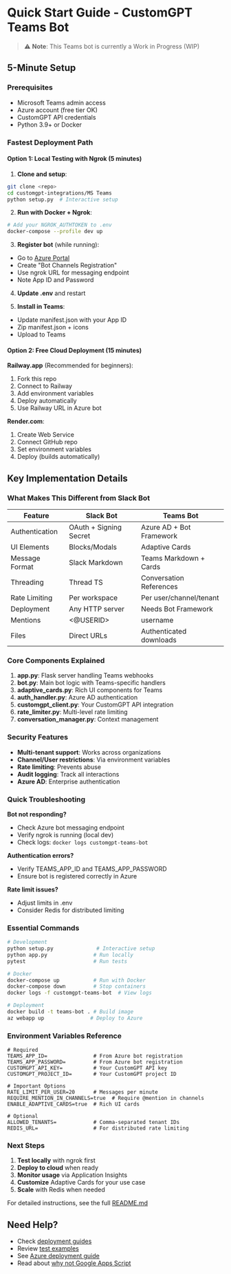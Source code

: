 # Quick Start Guide - CustomGPT Teams Bot

> ⚠️ **Note**: This Teams bot is currently a Work in Progress (WIP)

## 5-Minute Setup

### Prerequisites
- Microsoft Teams admin access
- Azure account (free tier OK)
- CustomGPT API credentials
- Python 3.9+ or Docker

### Fastest Deployment Path

#### Option 1: Local Testing with Ngrok (5 minutes)

1. **Clone and setup**:
```bash
git clone <repo>
cd customgpt-integrations/MS Teams
python setup.py  # Interactive setup
```

2. **Run with Docker + Ngrok**:
```bash
# Add your NGROK_AUTHTOKEN to .env
docker-compose --profile dev up
```

3. **Register bot** (while running):
- Go to [Azure Portal](https://portal.azure.com)
- Create "Bot Channels Registration"
- Use ngrok URL for messaging endpoint
- Note App ID and Password

4. **Update .env** and restart

5. **Install in Teams**:
- Update manifest.json with your App ID
- Zip manifest.json + icons
- Upload to Teams

#### Option 2: Free Cloud Deployment (15 minutes)

**Railway.app** (Recommended for beginners):
1. Fork this repo
2. Connect to Railway
3. Add environment variables
4. Deploy automatically
5. Use Railway URL in Azure bot

**Render.com**:
1. Create Web Service
2. Connect GitHub repo
3. Set environment variables
4. Deploy (builds automatically)

## Key Implementation Details

### What Makes This Different from Slack Bot

| Feature | Slack Bot | Teams Bot |
|---------|-----------|-----------|
| Authentication | OAuth + Signing Secret | Azure AD + Bot Framework |
| UI Elements | Blocks/Modals | Adaptive Cards |
| Message Format | Slack Markdown | Teams Markdown + Cards |
| Threading | Thread TS | Conversation References |
| Rate Limiting | Per workspace | Per user/channel/tenant |
| Deployment | Any HTTP server | Needs Bot Framework |
| Mentions | <@USERID> | <at>username</at> |
| Files | Direct URLs | Authenticated downloads |

### Core Components Explained

1. **app.py**: Flask server handling Teams webhooks
2. **bot.py**: Main bot logic with Teams-specific handlers
3. **adaptive_cards.py**: Rich UI components for Teams
4. **auth_handler.py**: Azure AD authentication
5. **customgpt_client.py**: Your CustomGPT API integration
6. **rate_limiter.py**: Multi-level rate limiting
7. **conversation_manager.py**: Context management

### Security Features

- **Multi-tenant support**: Works across organizations
- **Channel/User restrictions**: Via environment variables
- **Rate limiting**: Prevents abuse
- **Audit logging**: Track all interactions
- **Azure AD**: Enterprise authentication

### Quick Troubleshooting

**Bot not responding?**
- Check Azure bot messaging endpoint
- Verify ngrok is running (local dev)
- Check logs: `docker logs customgpt-teams-bot`

**Authentication errors?**
- Verify TEAMS_APP_ID and TEAMS_APP_PASSWORD
- Ensure bot is registered correctly in Azure

**Rate limit issues?**
- Adjust limits in .env
- Consider Redis for distributed limiting

### Essential Commands

```bash
# Development
python setup.py              # Interactive setup
python app.py               # Run locally
pytest                      # Run tests

# Docker
docker-compose up           # Run with Docker
docker-compose down         # Stop containers
docker logs -f customgpt-teams-bot  # View logs

# Deployment
docker build -t teams-bot . # Build image
az webapp up               # Deploy to Azure
```

### Environment Variables Reference

```env
# Required
TEAMS_APP_ID=               # From Azure bot registration
TEAMS_APP_PASSWORD=         # From Azure bot registration  
CUSTOMGPT_API_KEY=          # Your CustomGPT API key
CUSTOMGPT_PROJECT_ID=       # Your CustomGPT project ID

# Important Options
RATE_LIMIT_PER_USER=20      # Messages per minute
REQUIRE_MENTION_IN_CHANNELS=true  # Require @mention in channels
ENABLE_ADAPTIVE_CARDS=true  # Rich UI cards

# Optional
ALLOWED_TENANTS=            # Comma-separated tenant IDs
REDIS_URL=                  # For distributed rate limiting
```

### Next Steps

1. **Test locally** with ngrok first
2. **Deploy to cloud** when ready
3. **Monitor usage** via Application Insights
4. **Customize** Adaptive Cards for your use case
5. **Scale** with Redis when needed

For detailed instructions, see the full [README.md](README.md)

## Need Help?

- Check [deployment guides](deployment/)
- Review [test examples](tests/)
- See [Azure deployment guide](deployment/azure-deploy.md)
- Read about [why not Google Apps Script](deployment/google-apps-script-guide.md)